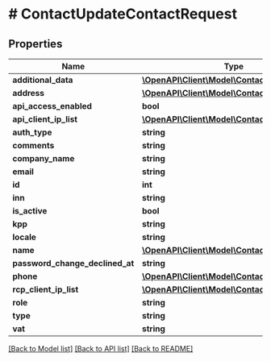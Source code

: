 # # ContactUpdateContactRequest

## Properties

Name | Type | Description | Notes
------------ | ------------- | ------------- | -------------
**additional_data** | [**\OpenAPI\Client\Model\ContactAdditionalData**](ContactAdditionalData.md) |  | [optional]
**address** | [**\OpenAPI\Client\Model\ContactAddress**](ContactAddress.md) |  | [optional]
**api_access_enabled** | **bool** |  | [optional]
**api_client_ip_list** | [**\OpenAPI\Client\Model\ContactClientIpList**](ContactClientIpList.md) |  | [optional]
**auth_type** | **string** |  | [optional]
**comments** | **string** |  | [optional]
**company_name** | **string** |  | [optional]
**email** | **string** |  | [optional]
**id** | **int** |  | [optional]
**inn** | **string** |  | [optional]
**is_active** | **bool** |  | [optional]
**kpp** | **string** |  | [optional]
**locale** | **string** |  | [optional]
**name** | [**\OpenAPI\Client\Model\ContactName**](ContactName.md) |  | [optional]
**password_change_declined_at** | **string** |  | [optional]
**phone** | [**\OpenAPI\Client\Model\ContactPhone**](ContactPhone.md) |  | [optional]
**rcp_client_ip_list** | [**\OpenAPI\Client\Model\ContactClientIpList**](ContactClientIpList.md) |  | [optional]
**role** | **string** |  | [optional]
**type** | **string** |  | [optional]
**vat** | **string** |  | [optional]

[[Back to Model list]](../../README.md#models) [[Back to API list]](../../README.md#endpoints) [[Back to README]](../../README.md)
